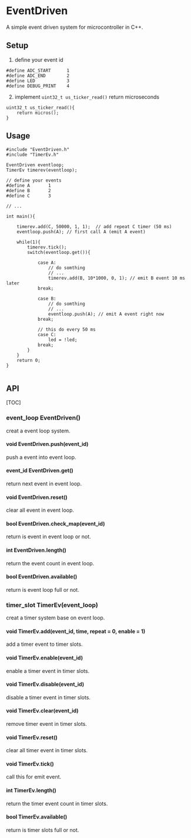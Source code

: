 # EventDriven
A simple event driven system for microcontroller in C++.

## Setup
  1. define your event id
```
#define ADC_START      1
#define ADC_END        2
#define LED            3
#define DEBUG_PRINT    4
```

  2. implement `uint32_t us_ticker_read()` return microseconds
```
uint32_t us_ticker_read(){
	return micros();
}
```

## Usage

```
#include "EventDriven.h"
#include "TimerEv.h"

EventDriven eventloop;
TimerEv timerev(eventloop);

// define your events
#define A       1
#define B       2
#define C       3

// ...

int main(){

	timerev.add(C, 50000, 1, 1);  // add repeat C timer (50 ms)
	eventloop.push(A); // first call A (emit A event)

	while(1){
		timerev.tick();
		switch(eventloop.get()){

			case A:
				// do somthing
				// ...
				timerev.add(B, 10*1000, 0, 1); // emit B event 10 ms later
			break;

			case B:
				// do somthing
				// ...
				eventloop.push(A); // emit A event right now
			break;

			// this do every 50 ms
			case C:
				led = !led;
			break;
		}
	}
	return 0;
}


```


## API

[TOC]

### event_loop EventDriven()
creat a event loop system.

#### void EventDriven.push(event_id)
push a event into event loop.

#### event_id EventDriven.get()
return next event in event loop.

#### void EventDriven.reset()
clear all event in event loop.

#### bool EventDriven.check_map(event_id)
return is event in event loop or not.

#### int EventDriven.length()
return the event count in event loop.

#### bool EventDriven.available()
return is event loop full or not.


### timer_slot TimerEv(event_loop)
creat a timer system base on event loop.

#### void TimerEv.add(event_id, time, repeat = 0, enable = 1)
add a timer event to timer slots.

#### void TimerEv.enable(event_id)
enable a timer event in timer slots.

#### void TimerEv.disable(event_id)
disable a timer event in timer slots.

#### void TimerEv.clear(event_id)
remove timer event in timer slots.

#### void TimerEv.reset()
clear all timer event in timer slots.

#### void TimerEv.tick()
call this for emit event.

#### int TimerEv.length()
return the timer event count in timer slots.

#### bool TimerEv.available()
return is timer slots full or not.



